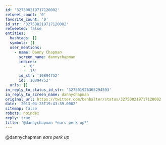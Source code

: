 ```yaml
---
id: '327508219717120002'
retweet_count: '0'
favorite_count: '0'
id_str: '327508219717120002'
retweeted: false
entities:
  hashtags: []
  symbols: []
  user_mentions:
    - name: Danny Chapman
      screen_name: dannychapman
      indices:
        - '0'
        - '13'
      id_str: '10894752'
      id: '10894752'
  urls: []
in_reply_to_status_id_str: '327501926365294593'
in_reply_to_screen_name: dannychapman
original_url: https://twitter.com/benbalter/status/327508219717120002
date: '2013-04-25T19:43:39.000Z'
sitemap: false
robots: noindex
reply: true
title: '@dannychapman *ears perk up*'
---
```


@dannychapman *ears perk up*